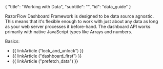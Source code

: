 <meta>
{
	"title": "Working with Data",
	"subtitle": "",
	"id": "data_guide"
}
</meta>

RazorFlow Dashboard Framework is designed to be data source agnostic. This means that it's flexible enough to work with just about any data as long as your web server processes it before-hand. The dashboard API works primarily with native JavaScript types like Arrays and numbers.


Basics:

* {{ linkArticle ("lock_and_unlock") }}
* {{ linkArticle ("dashboard_first") }}
* {{ linkArticle ("prefetch_data") }}
